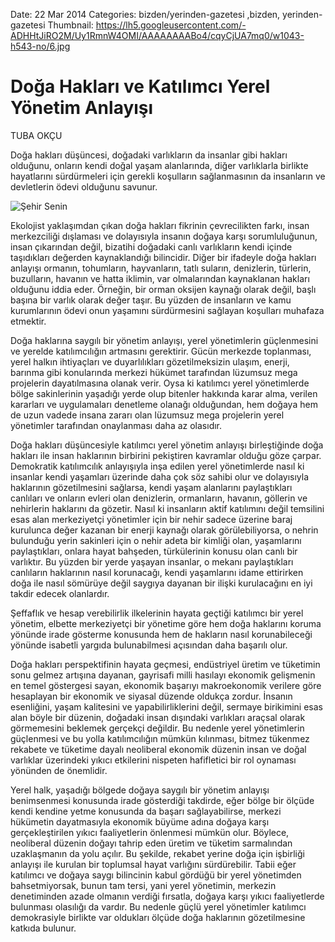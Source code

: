 Date: 22 Mar 2014
Categories: bizden/yerinden-gazetesi ,bizden, yerinden-gazetesi
Thumbnail: https://lh5.googleusercontent.com/-ADHHtJiRO2M/Uy1RmnW4OMI/AAAAAAAABo4/cqyCjUA7mq0/w1043-h543-no/6.jpg


# Doğa Hakları ve Katılımcı Yerel Yönetim Anlayışı

TUBA OKÇU

Doğa hakları düşüncesi, doğadaki varlıkların da insanlar gibi hakları olduğunu, onların kendi doğal yaşam alanlarında, diğer varlıklarla birlikte hayatlarını sürdürmeleri için gerekli koşulların sağlanmasının da insanların ve devletlerin ödevi olduğunu savunur.

![Şehir Senin](https://lh5.googleusercontent.com/-ADHHtJiRO2M/Uy1RmnW4OMI/AAAAAAAABo4/cqyCjUA7mq0/w1043-h543-no/6.jpg)

Ekolojist yaklaşımdan çıkan doğa hakları fikrinin çevrecilikten farkı, insan merkezciliği dışlaması ve dolayısıyla insanın doğaya karşı sorumluluğunun, insan çıkarından değil, bizatihi doğadaki canlı varlıkların kendi içinde taşıdıkları değerden kaynaklandığı bilincidir.  Diğer bir ifadeyle doğa hakları anlayışı ormanın, tohumların, hayvanların, tatlı suların, denizlerin, türlerin, buzulların, havanın ve hatta iklimin, var olmalarından kaynaklanan hakları olduğunu iddia eder.  Örneğin, bir orman oksijen kaynağı olarak değil, başlı başına bir varlık olarak değer taşır.  Bu yüzden de insanların ve kamu kurumlarının ödevi onun yaşamını sürdürmesini sağlayan koşulları muhafaza etmektir. 

Doğa haklarına saygılı bir yönetim anlayışı, yerel yönetimlerin güçlenmesini ve yerelde katılımcılığın artmasını gerektirir.  Gücün merkezde toplanması, yerel halkın ihtiyaçları ve duyarlılıkları gözetilmeksizin ulaşım, enerji, barınma gibi konularında merkezi hükümet tarafından lüzumsuz mega projelerin dayatılmasına olanak verir.  Oysa ki katılımcı yerel yönetimlerde bölge sakinlerinin yaşadığı yerde olup bitenler hakkında karar alma, verilen kararları ve uygulamaları denetleme olanağı olduğundan, hem doğaya hem de uzun vadede insana zararı olan lüzumsuz mega projelerin yerel yönetimler tarafından onaylanması daha az olasıdır.

Doğa hakları düşüncesiyle katılımcı yerel yönetim anlayışı birleştiğinde doğa hakları ile insan haklarının birbirini pekiştiren kavramlar olduğu göze çarpar.  Demokratik katılımcılık anlayışıyla inşa edilen yerel yönetimlerde nasıl ki insanlar kendi yaşamları üzerinde daha çok söz sahibi olur ve dolayısıyla haklarının gözetilmesini sağlarsa, kendi yaşam alanlarını paylaştıkları canlıları ve onların evleri olan denizlerin, ormanların, havanın, göllerin ve nehirlerin haklarını da gözetir.  Nasıl ki insanların aktif katılımını değil temsilini esas alan merkeziyetçi yönetimler için bir nehir sadece üzerine baraj kurulunca değer kazanan bir enerji kaynağı olarak görülebiliyorsa, o nehrin bulunduğu yerin sakinleri için o nehir adeta bir kimliği olan, yaşamlarını paylaştıkları, onlara hayat bahşeden, türkülerinin konusu olan canlı bir varlıktır.  Bu yüzden bir yerde yaşayan insanlar, o mekanı paylaştıkları canlıların haklarının nasıl korunacağı, kendi yaşamlarını idame ettirirken doğa ile nasıl sömürüye değil saygıya dayanan bir ilişki kurulacağını en iyi takdir edecek olanlardır.  

Şeffaflık ve hesap verebilirlik ilkelerinin hayata geçtiği katılımcı bir yerel yönetim, elbette merkeziyetçi bir yönetime göre hem doğa haklarını koruma yönünde irade gösterme konusunda hem de hakların nasıl korunabileceği yönünde isabetli yargıda bulunabilmesi açısından daha başarılı olur.

Doğa hakları perspektifinin hayata geçmesi, endüstriyel üretim ve tüketimin sonu gelmez artışına dayanan, gayrisafi milli hasılayı ekonomik gelişmenin en temel göstergesi sayan, ekonomik başarıyı makroekonomik verilere göre hesaplayan bir ekonomik ve siyasal düzende oldukça zordur.  İnsanın esenliğini, yaşam kalitesini ve yapabilirliklerini değil, sermaye birikimini esas alan böyle bir düzenin, doğadaki insan dışındaki varlıkları araçsal olarak görmemesini beklemek gerçekçi değildir.  Bu nedenle yerel yönetimlerin güçlenmesi ve bu yolla katılımcılığın mümkün kılınması, bitmez tükenmez rekabete ve tüketime dayalı neoliberal ekonomik düzenin insan ve doğal varlıklar üzerindeki yıkıcı etkilerini nispeten hafifletici bir rol oynaması yönünden de önemlidir. 
 
Yerel halk, yaşadığı bölgede doğaya saygılı bir yönetim anlayışı benimsenmesi konusunda irade gösterdiği takdirde, eğer bölge bir ölçüde kendi kendine yetme konusunda da başarı sağlayabilirse, merkezi hükümetin dayatmasıyla ekonomik büyüme adına doğaya karşı gerçekleştirilen yıkıcı faaliyetlerin önlenmesi mümkün olur.  Böylece, neoliberal düzenin doğayı tahrip eden üretim ve tüketim sarmalından uzaklaşmanın da yolu açılır.  Bu şekilde, rekabet yerine doğa için işbirliği anlayışı ile kurulan bir toplumsal hayat varlığını sürdürebilir.  Tabii eğer katılımcı ve doğaya saygı bilincinin kabul gördüğü bir yerel yönetimden bahsetmiyorsak, bunun tam tersi, yani yerel yönetimin, merkezin denetiminden azade olmanın verdiği fırsatla, doğaya karşı yıkıcı faaliyetlerde bulunması olasılığı da vardır.  Bu nedenle güçlü yerel yönetimler katılımcı demokrasiyle birlikte var oldukları ölçüde doğa haklarının gözetilmesine katkıda bulunur.
